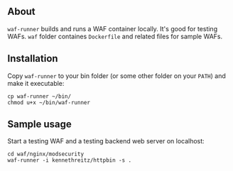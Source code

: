 ## About

`waf-runner` builds and runs a WAF container locally. It's good for testing WAFs. `waf` folder containes `Dockerfile` and related files for sample WAFs.

## Installation

Copy `waf-runner` to your bin folder (or some other folder on your `PATH`) and make it executable:

```
cp waf-runner ~/bin/
chmod u+x ~/bin/waf-runner
```

## Sample usage

Start a testing WAF and a testing backend web server on localhost:

```
cd waf/nginx/modsecurity
waf-runner -i kennethreitz/httpbin -s .
```
